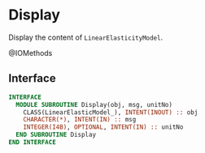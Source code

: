 # Display

Display the content of `LinearElasticityModel`.

<span class="badge badge--secondary"> @IOMethods </span>

## Interface

```fortran
INTERFACE
  MODULE SUBROUTINE Display(obj, msg, unitNo)
    CLASS(LinearElasticModel_), INTENT(INOUT) :: obj
    CHARACTER(*), INTENT(IN) :: msg
    INTEGER(I4B), OPTIONAL, INTENT(IN) :: unitNo
  END SUBROUTINE Display
END INTERFACE
```
